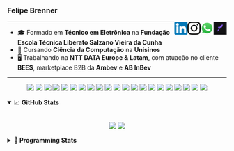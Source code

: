 <h3>Felipe Brenner</h3>

<a href="https://app.rocketseat.com.br/me/felipebrenner" target="_blank" rel="nofollow"><img align="right" width="30rem" src="./assets/rocketseat-black.png" alt="Rocketseat: @felipebrenner"/></a>
<a href="https://api.whatsapp.com/send?phone=5551995585968" target="_blank" rel="nofollow"><img align="right" width="30rem" src="./assets/whatsapp.png" alt="Whatsapp: +55 51995585968"/></a>
<a href="https://www.instagram.com/felipeobrenner/" target="_blank" rel="nofollow"><img align="right" width="30rem" src="./assets/instagram.png" alt="Instagram: @felipeobrenner"/></a>
<a href="https://www.linkedin.com/in/felipe-de-oliveira-brenner/" target="_blank" rel="nofollow"><img align="right" width="30rem" src="./assets/linkedin.png" alt="LinkedIn: @felipe-de-oliveira-brenner"/></a>

---

- 🎓 Formado em **Técnico em Eletrônica** na **Fundação Escola Técnica Liberato Salzano Vieira da Cunha**
- 📓 Cursando **Ciência da Computação** na **Unisinos**
- 🖥️ Trabalhando na **NTT DATA Europe & Latam**, com atuação no cliente **BEES**, marketplace B2B da **Ambev** e **AB InBev**

---

<p align='center'>
  <img width="35rem" src="https://cdn.jsdelivr.net/gh/devicons/devicon/icons/react/react-original.svg" />
  <img width="35rem" src="https://cdn.jsdelivr.net/gh/devicons/devicon/icons/nextjs/nextjs-line.svg" />
  <img width="35rem" src="https://cdn.jsdelivr.net/gh/devicons/devicon/icons/javascript/javascript-plain.svg" />
  <img width="35rem" src="https://cdn.jsdelivr.net/gh/devicons/devicon/icons/typescript/typescript-plain.svg" />
  <img width="35rem" src="https://cdn.jsdelivr.net/gh/devicons/devicon/icons/jest/jest-plain.svg" />
  <img width="35rem" src="https://cdn.jsdelivr.net/gh/devicons/devicon/icons/redux/redux-original.svg" />
  <img width="35rem" src="https://cdn.jsdelivr.net/gh/devicons/devicon/icons/storybook/storybook-original.svg" />
  <img width="35rem" src="https://cdn.jsdelivr.net/gh/devicons/devicon/icons/sass/sass-original.svg" />
  <img width="35rem" src="https://cdn.jsdelivr.net/gh/devicons/devicon/icons/materialui/materialui-plain.svg" />
  <img width="35rem" src="https://cdn.jsdelivr.net/gh/devicons/devicon/icons/css3/css3-plain.svg" />
  <img width="35rem" src="https://cdn.jsdelivr.net/gh/devicons/devicon/icons/html5/html5-plain.svg" />
  <img width="35rem" src="https://cdn.jsdelivr.net/gh/devicons/devicon/icons/docker/docker-plain.svg" />
  <img width="35rem" src="https://cdn.jsdelivr.net/gh/devicons/devicon/icons/azure/azure-original.svg" />
  <img width="35rem" src="https://cdn.jsdelivr.net/gh/devicons/devicon/icons/vscode/vscode-original.svg" />
  <img width="35rem" src="https://cdn.jsdelivr.net/gh/devicons/devicon/icons/git/git-original.svg" />
  <img width="35rem" src="https://cdn.jsdelivr.net/gh/devicons/devicon/icons/yarn/yarn-original.svg" />
  <img width="35rem" src="https://cdn.jsdelivr.net/gh/devicons/devicon/icons/npm/npm-original-wordmark.svg" />
  <img width="35rem" src="https://cdn.jsdelivr.net/gh/devicons/devicon/icons/microsoftsqlserver/microsoftsqlserver-plain.svg" />
  <img width="35rem" src="https://cdn.jsdelivr.net/gh/devicons/devicon/icons/oracle/oracle-original.svg" />
  <img width="35rem" src="https://cdn.jsdelivr.net/gh/devicons/devicon/icons/linux/linux-plain.svg" />
  <img width="35rem" src="https://cdn.jsdelivr.net/gh/devicons/devicon/icons/ubuntu/ubuntu-plain.svg" />
</p>

<details open>
  <summary>📈 <b>GitHub Stats</b></summary>
  <br>
  <p align="center">
  <img src="https://github-readme-stats.vercel.app/api?username=felipebrenner&show_icons=true&theme=dark"/>
  <img src="https://github-readme-stats.vercel.app/api/top-langs/?username=felipebrenner&layout=compact&theme=dark">
  </p>

</details>

<details>
  <summary>🤖 <b>Programming Stats</b></summary>
  <br/>

  <!--START_SECTION:waka-->
![Code Time](http://img.shields.io/badge/Code%20Time-2%2C655%20hrs%2043%20mins-blue)

**🐱 My GitHub Data** 

> 📦 453.6 kB Used in GitHub's Storage 
 > 
> 🏆 7 Contributions in the Year 2024
 > 
> 🚫 Not Opted to Hire
 > 
> 📜 28 Public Repositories 
 > 
> 🔑 5 Private Repositories 
 > 
**I'm an Early 🐤** 

```text
🌞 Morning                155 commits         ███░░░░░░░░░░░░░░░░░░░░░░   13.08 % 
🌆 Daytime                466 commits         ██████████░░░░░░░░░░░░░░░   39.32 % 
🌃 Evening                529 commits         ███████████░░░░░░░░░░░░░░   44.64 % 
🌙 Night                  35 commits          █░░░░░░░░░░░░░░░░░░░░░░░░   02.95 % 
```
📅 **I'm Most Productive on Wednesday** 

```text
Monday                   204 commits         ████░░░░░░░░░░░░░░░░░░░░░   17.22 % 
Tuesday                  173 commits         ████░░░░░░░░░░░░░░░░░░░░░   14.60 % 
Wednesday                209 commits         ████░░░░░░░░░░░░░░░░░░░░░   17.64 % 
Thursday                 152 commits         ███░░░░░░░░░░░░░░░░░░░░░░   12.83 % 
Friday                   128 commits         ███░░░░░░░░░░░░░░░░░░░░░░   10.80 % 
Saturday                 148 commits         ███░░░░░░░░░░░░░░░░░░░░░░   12.49 % 
Sunday                   171 commits         ████░░░░░░░░░░░░░░░░░░░░░   14.43 % 
```


📊 **This Week I Spent My Time On** 

```text
💬 Programming Languages: 
TypeScript               6 hrs 27 mins       ██████████████████████░░░   86.52 % 
JSON                     59 mins             ███░░░░░░░░░░░░░░░░░░░░░░   13.22 % 
CSS                      1 min               ░░░░░░░░░░░░░░░░░░░░░░░░░   00.26 % 

🔥 Editors: 
VS Code                  7 hrs 27 mins       █████████████████████████   100.00 % 

🐱‍💻 Projects: 
web-link-checkout        3 hrs 18 mins       ███████████░░░░░░░░░░░░░░   44.41 % 
nfa-cart                 3 hrs 4 mins        ██████████░░░░░░░░░░░░░░░   41.13 % 
link-curationship        23 mins             █░░░░░░░░░░░░░░░░░░░░░░░░   05.15 % 
bees-engine-hexa         21 mins             █░░░░░░░░░░░░░░░░░░░░░░░░   04.69 % 
nfa-joker                19 mins             █░░░░░░░░░░░░░░░░░░░░░░░░   04.39 % 

💻 Operating System: 
Mac                      7 hrs 27 mins       █████████████████████████   100.00 % 
```

**I Mostly Code in TypeScript** 

```text
TypeScript               14 repos            ██████████░░░░░░░░░░░░░░░   40.00 % 
JavaScript               4 repos             ███░░░░░░░░░░░░░░░░░░░░░░   11.43 % 
C                        3 repos             ██░░░░░░░░░░░░░░░░░░░░░░░   08.57 % 
Python                   2 repos             █░░░░░░░░░░░░░░░░░░░░░░░░   05.71 % 
SystemVerilog            1 repo              █░░░░░░░░░░░░░░░░░░░░░░░░   02.86 % 
```




 Last Updated on 10/03/2024 02:25:25 UTC
<!--END_SECTION:waka-->
</details>
